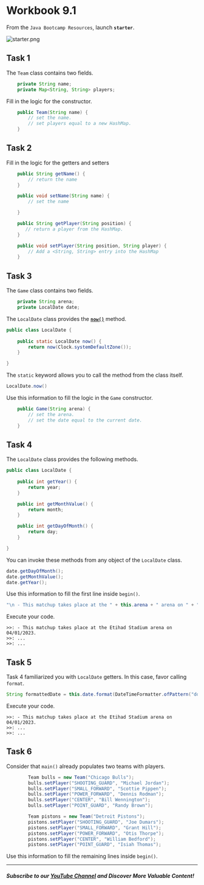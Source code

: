 # Workbook 9.1

From the `Java Bootcamp Resources`, launch **`starter`**.

![starter.png](https://firebasestorage.googleapis.com/v0/b/learnthepart-75aed.appspot.com/o/images%2F87bced44-2cd9-4db0-9a76-22125c478254?alt=media&token=7dc717de-b9d3-40c6-9ec2-32908aa28976)

## Task 1

The `Team` class contains two fields.

```java
    private String name;
    private Map<String, String> players;
```
Fill in the logic for the constructor.
```java
    public Team(String name) {
        // set the name.
        // set players equal to a new HashMap.
    }
```
## Task 2

Fill in the logic for the getters and setters

```java
    public String getName() {
        // return the name
    }

    public void setName(String name) {
        // set the name

    }

    public String getPlayer(String position) {
       // return a player from the HashMap.
    }

    public void setPlayer(String position, String player) {
        // Add a <String, String> entry into the HashMap
    }

```

## Task 3

The `Game` class contains two fields. 

```java
    private String arena;
    private LocalDate date;
```
The `LocalDate` class provides the **[`now()`](https://docs.oracle.com/en/java/javase/17/docs/api/java.base/java/time/LocalDate.html#now())** method.

```java
public class LocalDate {
    
    public static LocalDate now() {
        return now(Clock.systemDefaultZone());
    }

}
```
The `static` keyword allows you to call the method from the class itself.

```java
LocalDate.now()
```

Use this information to fill the logic in the `Game` constructor. 

```java
    public Game(String arena) {
        // set the arena.
        // set the date equal to the current date.
    }
```

## Task 4

The `LocalDate` class provides the following methods.

```java
public class LocalDate {
    
    public int getYear() {
        return year;
    }

    public int getMonthValue() {
        return month;
    }

    public int getDayOfMonth() {
        return day;
    }

}
```
You can invoke these methods from any object of the `LocalDate` class.

```java
date.getDayOfMonth();
date.getMonthValue();
date.getYear();
```

Use this information to fill the first line inside `begin()`.
```java
"\n - This matchup takes place at the " + this.arena + " arena on " + "<day/month/year>" + ".";
```
Execute your code.
```
>>: - This matchup takes place at the Etihad Stadium arena on 04/01/2023.
>>: ...
>>: ...

```

## Task 5

Task 4 familiarized you with `LocalDate` getters. In this case, favor calling `format`.

```java
String formattedDate = this.date.format(DateTimeFormatter.ofPattern("dd/MM/yyyy"));
```
Execute your code.
```
>>: - This matchup takes place at the Etihad Stadium arena on 04/01/2023.
>>: ...
>>: ...

```


## Task 6

Consider that `main()` already populates two teams with players. 
```java
        Team bulls = new Team("Chicago Bulls");
        bulls.setPlayer("SHOOTING_GUARD", "Michael Jordan");
        bulls.setPlayer("SMALL_FORWARD", "Scottie Pippen");
        bulls.setPlayer("POWER_FORWARD", "Dennis Rodman");
        bulls.setPlayer("CENTER", "Bill Wennington");
        bulls.setPlayer("POINT_GUARD", "Randy Brown");

        Team pistons = new Team("Detroit Pistons");
        pistons.setPlayer("SHOOTING_GUARD", "Joe Dumars");
        pistons.setPlayer("SMALL_FORWARD", "Grant Hill");
        pistons.setPlayer("POWER_FORWARD", "Otis Thorpe");
        pistons.setPlayer("CENTER", "William Bedford");
        pistons.setPlayer("POINT_GUARD", "Isiah Thomas");
```

Use this information to fill the remaining lines inside `begin()`.

----------
##### Subscribe to our [YouTube Channel](https://www.youtube.com/@RayanSlim087?sub_confirmation=1) and Discover More Valuable Content!